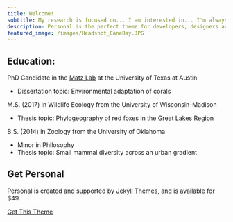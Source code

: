 ```yaml
---
title: Welcome!
subtitle: My research is focused on... I am interested in... I'm always glad to talk about research, increasing DEI in STEM,... If you're interested in collaborating or looking for a dive buddy, feel free to send me an email and/or follow me on social media.
description: Personal is the perfect theme for developers, designers and other creatives.
featured_image: /images/Headshot_CaneBay.JPG
---
```


## Education:

PhD Candidate in the [Matz Lab](https://matzlab.weebly.com/) at the University of Texas at Austin
* Dissertation topic: Environmental adaptation of corals

M.S. (2017) in Wildlife Ecology from the University of Wisconsin-Madison
* Thesis topic: Phylogeography of red foxes in the Great Lakes Region

B.S. (2014) in Zoology from the University of Oklahoma
* Minor in Philosophy
* Thesis topic: Small mammal diversity across an urban gradient


## Get Personal

Personal is created and supported by [Jekyll Themes](https://jekyllthemes.io), and is available for $49.

<a href="https://jekyllthemes.io/theme/personal-website-jekyll-theme" class="button button--large">Get This Theme</a>
